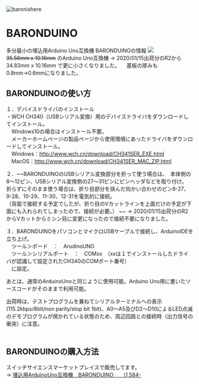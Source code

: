 ![baronishere](https://user-images.githubusercontent.com/19830611/72323138-56d16780-36eb-11ea-8dac-087b128b5be9.png)

# BARONDUINO
多分最小の埋込用Arduino Uno互換機 BARONDUINOの情報
![](https://blog-imgs-133.fc2.com/v/a/g/vagabondworks/IMG_5871.jpg)  
~~35.56mm x 10.16mm~~ のArduino Uno互換機
→ 2020/01/15出荷分のR2から34.83mm x 10.16mm で更に小さくなりました。
　基板の厚みも0.8mm→0.6mmになりました。

## BARONDUINOの使い方

１．デバイスドライバのインストール  
・WCH CH340（USBシリアル変換）用のデバイスドライバをダウンロードしてインストール。  
　Windows10の場合はインストール不要。  
　メーカーホームページの製品ページから使用環境にあったドライバをダウンロードしてインストール。  
　Windows：http://www.wch.cn/download/CH341SER_EXE.html  
　MacOS：http://www.wch.cn/download/CH341SER_MAC_ZIP.html  
  
２．~~BARONDUINOのUSBシリアル変換部分を折って使う場合は、　本体側の8～12ピン、USBシリアル変換側の27～31ピンにピンヘッダなどを取り付け。  
折らずにそのまま使う場合は、折り目部分を挟んだ向かい合わせのピン8-27、9-28、10-29、11-30、12-31を電気的に接続。  
（背面で接続する予定でしたが、折り目のVカットラインを上面だけの予定が下面にも入れられてしまったので、接続が必要。）  ~~
→ 2020/01/15出荷分のR2からVカットからミシン目に変更になったので接続不要になりました。
  
３．BARONDUINOをパソコンとマイクロUSBケーブルで接続し、ArduinoIDEを立ち上げ。  
　ツール＞ボード　：　ArudinoUNO  
　ツール＞シリアルポート　：　COMxx　（xxは１でインストールしたドライバが認識して設定されたCH340のCOMポート番号）  
　に設定。  
  
あとは、通常のArduinoUnoと同じように使用可能。Arduino Uno用に書いたソースコードがそのままで利用可能。　  
  
出荷時は、テストプログラムを兼ねてシリアルターミナルへの表示(115.2kbps/8bit/non parity/stop bit 1bit)、A0～A5及びD2～D10によるLED点滅のデモプログラムが焼かれている状態のため、周辺回路との接続時（出力信号の衝突）に注意。  
　
  
## BARONDUINOの購入方法
  
スイッチサイエンスマーケットプレイスで販売してます。  
→ [埋込用ArduinoUno互換機　BARONDUINO　　\1,584-](https://www.switch-science.com/catalog/5931/)  
